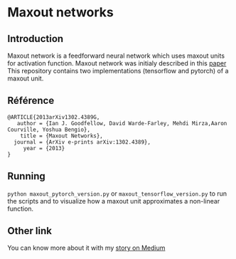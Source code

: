 # Maxout networks

## Introduction
Maxout network is a feedforward neural network which uses maxout units for activation function.
Maxout network was initialy described in this [paper](https://arxiv.org/pdf/1302.4389.pdf)
This repository contains two implementations (tensorflow and pytorch) of a maxout unit.

## Référence
```
@ARTICLE{2013arXiv1302.4389G,
   author = {Ian J. Goodfellow, David Warde-Farley, Mehdi Mirza,Aaron Courville, Yoshua Bengio},
    title = {Maxout Networks},
  journal = {ArXiv e-prints arXiv:1302.4389},
     year = {2013}
}
```
## Running
`python maxout_pytorch_version.py` or `maxout_tensorflow_version.py` to run the scripts and to visualize how a maxout unit approximates a non-linear function. 

## Other link
You can know more about it with my [story on Medium](https://medium.com/@alaurans/quick-guide-on-maxout-networks-7867ad66f9ee)
